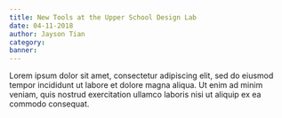 ```yaml
---
title: New Tools at the Upper School Design Lab
date: 04-11-2018
author: Jayson Tian
category:
banner: 
---
```


Lorem ipsum dolor sit amet, consectetur adipiscing elit, sed do eiusmod tempor incididunt ut labore et dolore magna aliqua. Ut enim ad minim veniam, quis nostrud exercitation ullamco laboris nisi ut aliquip ex ea commodo consequat.
